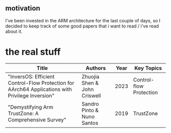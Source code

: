 ## motivation
I've been invested in the ARM architecture for the last couple of days, so I decided to keep track of some good papers that i want to read / i've read about it.

#  the real stuff
| Title | Authors | Year | Key Topics |
|-------|---------|------|------------|
| "InversOS: Efficient Control-Flow Protection for AArch64 Applications with Privilege Inversion" | Zhuojia Shen & John Criswell | 2023 | Control-flow Protection |
| "Demystifying Arm TrustZone: A Comprehensive Survey" | Sandro Pinto & Nuno Santos | 2019 | TrustZone |
